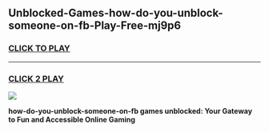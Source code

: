 
## Unblocked-Games-how-do-you-unblock-someone-on-fb-Play-Free-mj9p6
<h3>
<a href="https://premium76.site?title=how-do-you-unblock-someone-on-fb&ref=20M">CLICK TO PLAY</a></h3>
<hr>

<h3>
<a href="https://premium76.site?title=how-do-you-unblock-someone-on-fb&ref=20M">CLICK 2 PLAY</a>
  
</h3>

<a href="https://premium76.site?title=how-do-you-unblock-someone-on-fb&ref=19M"><img src="https://clearcache.store/games.png"></a>


**how-do-you-unblock-someone-on-fb games unblocked: Your Gateway to Fun and Accessible Online Gaming**
